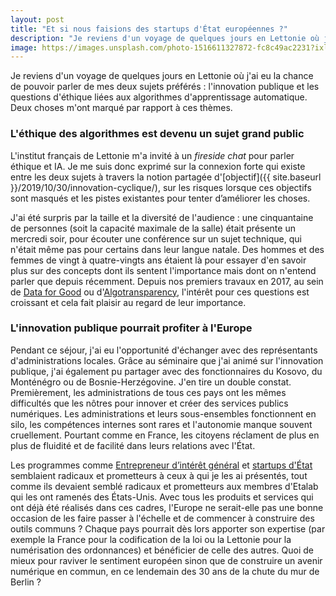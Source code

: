 ```yaml
---
layout: post
title: "Et si nous faisions des startups d'État européennes ?"
description: "Je reviens d'un voyage de quelques jours en Lettonie où j'ai eu la chance de pouvoir parler de mes deux sujets préférés : l'innovation publique et les questions d'éthique liées aux algorithmes d'apprentissage automatique."
image: https://images.unsplash.com/photo-1516611327872-fc8c49ac2231?ixlib=rb-1.2.1&ixid=eyJhcHBfaWQiOjEyMDd9&auto=format&fit=crop&w=1650&q=80
---
```


Je reviens d'un voyage de quelques jours en Lettonie où j'ai eu la chance de pouvoir parler de mes deux sujets préférés : l'innovation publique et les questions d'éthique liées aux algorithmes d'apprentissage automatique. Deux choses m'ont marqué par rapport à ces thèmes.

### L'éthique des algorithmes est devenu un sujet grand public

L'institut français de Lettonie m'a invité à un *fireside chat* pour parler éthique et IA. Je me suis donc exprimé sur la connexion forte qui existe entre les deux sujets à travers la notion partagée d'[objectif]({{ site.baseurl }}/2019/10/30/innovation-cyclique/), sur les risques lorsque ces objectifs sont masqués et les pistes existantes pour tenter d’améliorer les choses.

J'ai été surpris par la taille et la diversité de l'audience : une cinquantaine de personnes (soit la capacité maximale de la salle) était présente un mercredi soir, pour écouter une conférence sur un sujet technique, qui n'était même pas pour certains dans leur langue natale. Des hommes et des femmes de vingt à quatre-vingts ans étaient là pour essayer d'en savoir plus sur des concepts dont ils sentent l'importance mais dont on n'entend parler que depuis récemment. Depuis nos premiers travaux en 2017, au sein de [Data for Good](https://dataforgood.fr/) ou d'[Algotransparency](https://algotransparency.org/), l'intérêt pour ces questions est croissant et cela fait plaisir au regard de leur importance.

### L'innovation publique pourrait profiter à l'Europe

Pendant ce séjour, j'ai eu l'opportunité d'échanger avec des représentants d'administrations locales. Grâce au séminaire que j'ai animé sur l'innovation publique, j'ai également pu partager avec des fonctionnaires du Kosovo, du Monténégro ou de Bosnie-Herzégovine. J'en tire un double constat. Premièrement, les administrations de tous ces pays ont les mêmes difficultés que les nôtres pour innover et créer des services publics numériques. Les administrations et leurs sous-ensembles fonctionnent en silo, les compétences internes sont rares et l'autonomie manque souvent cruellement. Pourtant comme en France, les citoyens réclament de plus en plus de fluidité et de facilité dans leurs relations avec l'État.

Les programmes comme [Entrepreneur d’intérêt général](https://entrepreneur-interet-general.etalab.gouv.fr) et [startups d'État](https://beta.gouv.fr) semblaient radicaux et prometteurs à ceux à qui je les ai présentés, tout comme ils devaient semblé radicaux et prometteurs aux membres d'Etalab qui les ont ramenés des États-Unis. Avec tous les produits et services qui ont déjà été réalisés dans ces cadres, l'Europe ne serait-elle pas une bonne occasion de les faire passer à l'échelle et de commencer à construire des outils communs ? Chaque pays pourrait dès lors apporter son expertise (par exemple la France pour la codification de la loi ou la Lettonie pour la numérisation des ordonnances) et bénéficier de celle des autres. Quoi de mieux pour raviver le sentiment européen sinon que de construire un avenir numérique en commun, en ce lendemain des 30 ans de la chute du mur de Berlin ?

